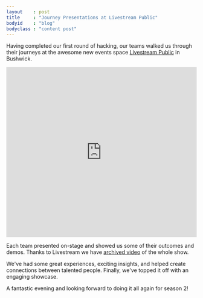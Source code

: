 ```yaml
---
layout    : post
title     : "Journey Presentations at Livestream Public"
bodyid    : "blog"
bodyclass : "content post"
---
```

Having completed our first round of hacking, our teams walked us through their journeys at the awesome new events space <a href="http://new.livestream.com/">Livestream Public</a> in Bushwick.

<iframe src="https://www.flickr.com/photos/125924023@N07/14744909257/in/set-72157646096411580/player/" width="100%" style="min-height: 450px;" frameborder="0" allowfullscreen webkitallowfullscreen mozallowfullscreen oallowfullscreen msallowfullscreen></iframe>

Each team presented on-stage and showed us some of their outcomes and demos. Thanks to Livestream we have <a href="/summer-2014/journey-presentations/">archived video</a> of the whole show.

<!--excerpt-ends-->

We've had some great experiences, exciting insights, and helped create connections between talented people. Finally, we've topped it off with an engaging showcase.

A fantastic evening and looking forward to doing it all again for season 2!
